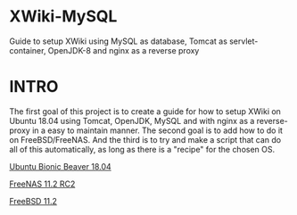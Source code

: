 # XWiki-MySQL
Guide to setup XWiki using MySQL as database, Tomcat as servlet-container, OpenJDK-8 and nginx as a reverse proxy


# INTRO
The first goal of this project is to create a guide for how to setup XWiki on Ubuntu 18.04 using Tomcat, OpenJDK, MySQL and with nginx as a reverse-proxy in a easy to maintain manner.
The second goal is to add how to do it on FreeBSD/FreeNAS.
And the third is to try and make a script that can do all of this automatically, as long as there is a "recipe" for the chosen OS.


[Ubuntu Bionic Beaver 18.04](Ubuntu/BionicBeaver.18.04.md)
  
[FreeNAS 11.2 RC2](FreeBSD/FreeNAS_11.2-RC2.md)

[FreeBSD 11.2](FreeBSD/FreeBSD_11.2.md)